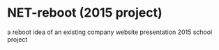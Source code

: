 # NET-reboot (2015 project)
a reboot idea of an existing company website presentation
2015 school project

